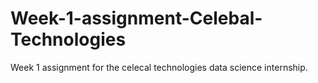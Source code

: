 # Week-1-assignment-Celebal-Technologies
Week 1 assignment for the celecal technologies data science internship.
